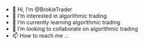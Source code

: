 - 👋 Hi, I’m @BrokieTrader
- 👀 I’m interested in algorithmic trading
- 🌱 I’m currently learning algorithmic trading
- 💞️ I’m looking to collaborate on algorithmic trading
- 📫 How to reach me ...

<!---
BrokieTrader/BrokieTrader is a ✨ special ✨ repository because its `README.md` (this file) appears on your GitHub profile.
You can click the Preview link to take a look at your changes.
--->
